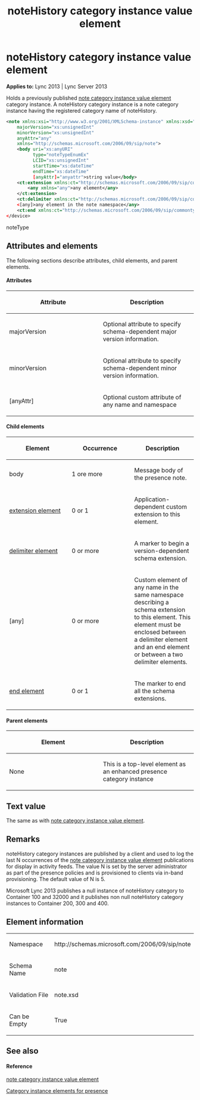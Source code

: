 ﻿---
title: noteHistory category instance value element
TOCTitle: noteHistory category instance value element
ms:assetid: f72179d7-f2de-4f87-a9a7-a8b89a75b2c3
ms:mtpsurl: https://msdn.microsoft.com/en-us/library/Dn454764(v=office.15)
ms:contentKeyID: 57093651
ms.date: 07/24/2014
mtps_version: v=office.15
dev_langs:
- xml
---

# noteHistory category instance value element


**Applies to:** Lync 2013 | Lync Server 2013

Holds a previously published [note category instance value element](note-category-instance-value-element.md) category instance. A noteHistory category instance is a note category instance having the registered category name of noteHistory.

``` xml
<note xmlns:xsi="http://www.w3.org/2001/XMLSchema-instance" xmlns:xsd="http://www.w3.org/2001/XMLSchema"
    majorVersion="xs:unsignedInt"
    minorVersion="xs:unsignedInt"
    anyAttr="any" 
    xmlns="http://schemas.microsoft.com/2006/09/sip/note">
    <body uri="xs:anyURI"
          type="noteTypeEnumEx" 
          LCID="xs:unsignedInt" 
          startTime="xs:dateTime"
          endTime="xs:dateTime"
          [anyAttr]="anyattr">string value</body>
    <ct:extension xmlns:ct="http://schemas.microsoft.com/2006/09/sip/commontypes">
        <any xmlns="any">any element</any>
    </ct:extension>
    <ct:delimiter xmlns:ct="http://schemas.microsoft.com/2006/09/sip/commontypes" />
    <[any]>any element in the note namespace</any>
    <ct:end xmlns:ct="http://schemas.microsoft.com/2006/09/sip/commontypes" />
</device>
```

noteType

## Attributes and elements

The following sections describe attributes, child elements, and parent elements.

#### Attributes

<table>
<colgroup>
<col style="width: 50%" />
<col style="width: 50%" />
</colgroup>
<thead>
<tr class="header">
<th><p>Attribute</p></th>
<th><p>Description</p></th>
</tr>
</thead>
<tbody>
<tr class="odd">
<td><p>majorVersion</p></td>
<td><p>Optional attribute to specify schema-dependent major version information.</p></td>
</tr>
<tr class="even">
<td><p>minorVersion</p></td>
<td><p>Optional attribute to specify schema-dependent minor version information.</p></td>
</tr>
<tr class="odd">
<td><p>[anyAttr]</p></td>
<td><p>Optional custom attribute of any name and namespace</p></td>
</tr>
</tbody>
</table>


#### Child elements

<table>
<colgroup>
<col style="width: 33%" />
<col style="width: 33%" />
<col style="width: 33%" />
</colgroup>
<thead>
<tr class="header">
<th><p>Element</p></th>
<th><p>Occurrence</p></th>
<th><p>Description</p></th>
</tr>
</thead>
<tbody>
<tr class="odd">
<td><p>body</p></td>
<td><p>1 ore more</p></td>
<td><p>Message body of the presence note.</p></td>
</tr>
<tr class="even">
<td><p><a href="extension-element.md">extension element</a></p></td>
<td><p>0 or 1</p></td>
<td><p>Application-dependent custom extension to this element.</p></td>
</tr>
<tr class="odd">
<td><p><a href="delimiter-element.md">delimiter element</a></p></td>
<td><p>0 or more</p></td>
<td><p>A marker to begin a version-dependent schema extension.</p></td>
</tr>
<tr class="even">
<td><p>[any]</p></td>
<td><p>0 or more</p></td>
<td><p>Custom element of any name in the same namespace describing a schema extension to this element. This element must be enclosed between a delimiter element and an end element or between a two delimiter elements.</p></td>
</tr>
<tr class="odd">
<td><p><a href="end-element.md">end element</a></p></td>
<td><p>0 or 1</p></td>
<td><p>The marker to end all the schema extensions.</p></td>
</tr>
</tbody>
</table>


#### Parent elements

<table>
<colgroup>
<col style="width: 50%" />
<col style="width: 50%" />
</colgroup>
<thead>
<tr class="header">
<th><p>Element</p></th>
<th><p>Description</p></th>
</tr>
</thead>
<tbody>
<tr class="odd">
<td><p>None</p></td>
<td><p>This is a top-level element as an enhanced presence category instance</p></td>
</tr>
</tbody>
</table>


## Text value

The same as with [note category instance value element](note-category-instance-value-element.md).

## Remarks

noteHistory category instances are published by a client and used to log the last N occurrences of the [note category instance value element](note-category-instance-value-element.md) publications for display in activity feeds. The value N is set by the server administrator as part of the presence policies and is provisioned to clients via in-band provisioning. The default value of N is 5.

Microsoft Lync 2013 publishes a null instance of noteHistory category to Container 100 and 32000 and it publishes non null noteHistory category instances to Container 200, 300 and 400.

## Element information

<table>
<colgroup>
<col style="width: 50%" />
<col style="width: 50%" />
</colgroup>
<tbody>
<tr class="odd">
<td><p>Namespace</p></td>
<td><p>http://schemas.microsoft.com/2006/09/sip/note</p></td>
</tr>
<tr class="even">
<td><p>Schema Name</p></td>
<td><p>note</p></td>
</tr>
<tr class="odd">
<td><p>Validation File</p></td>
<td><p>note.xsd</p></td>
</tr>
<tr class="even">
<td><p>Can be Empty</p></td>
<td><p>True</p></td>
</tr>
</tbody>
</table>


## See also

#### Reference

[note category instance value element](note-category-instance-value-element.md)

[Category instance elements for presence](category-instance-elements-for-presence.md)

